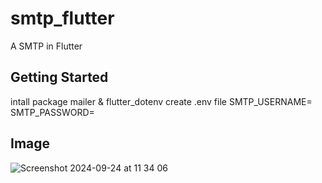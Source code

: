 # smtp_flutter

A SMTP in Flutter

## Getting Started

intall package mailer & flutter_dotenv
create .env file
  SMTP_USERNAME=
  SMTP_PASSWORD=





## Image

![Screenshot 2024-09-24 at 11 34 06](https://github.com/user-attachments/assets/a8c88c10-4708-4343-a21a-08c7ac09a59f)
